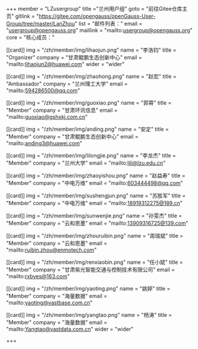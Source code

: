 ﻿+++
member = "LZusergroup"
title ="兰州用户组"
goto = "前往Gitee仓库主页"
gitlink = "https://gitee.com/opengauss/openGauss-User-Group/tree/master/LanZhou"
list = "邮件列表："
email = "usergroup@opengauss.org"
maillink = "mailto:usergroup@opengauss.org"
core = "核心成员："


[[card]]
img = "/zh/member/img/lihaojun.png"
name = "李浩钧"
title = "Organizer"
company = "甘肃鲲鹏生态创新中心"
email = "mailto:lihaojun2@huawei.com"
wider = "wider"

[[card]]
img = "/zh/member/img/zhaohong.png"
name = "赵宏"
title = "Ambassador"
company = "兰州理工大学"
email = "mailto:594286500@qq.com"

[[card]]
img = "/zh/member/img/guoxiao.png"
name = "郭霄"
title = "Member"
company = "甘肃环讯信息"
email = "mailto:guoxiao@gshxkj.com.cn"

[[card]]
img = "/zh/member/img/anding.png"
name = "安定"
title = "Member"
company = "甘肃鲲鹏生态创新中心"
email = "mailto:anding3@huawei.com"

[[card]]
img = "/zh/member/img/lilongjie.png"
name = "李龙杰"
title = "Member"
company = "兰州大学"
email = "mailto:ljli@lzu.edu.cn"

[[card]]
img = "/zh/member/img/zhaoyishou.png"
name = "赵益寿"
title = "Member"
company = "中电万维"
email = "mailto:603444498@qq.com"

[[card]]
img = "/zh/member/img/sushengjun.png"
name = "苏胜军"
title = "Member"
company = "中电万维"
email = "mailto:18919312275@189.cn"

[[card]]
img = "/zh/member/img/sunwenjie.png"
name = "孙雯杰"
title = "Member"
company = "云和恩墨"
email = "mailto:13909316725@139.com"

[[card]]
img = "/zh/member/img/zhouruibin.png"
name = "周瑞斌"
title = "Member"
company = "云和恩墨"
email = "mailto:ruibin.zhou@enmotech.com"

[[card]]
img = "/zh/member/img/renxiaobin.png"
name = "任小斌"
title = "Member"
company = "甘肃紫光智能交通与控制技术有限公司"
email = "mailto:rxbyes@163.com"

[[card]]
img = "/zh/member/img/yaoting.png"
name = "姚婷"
title = "Member"
company = "海量数据"
email = "mailto:yaoting@vastbase.com.cn"

[[card]]
img = "/zh/member/img/yangtao.png"
name = "杨涛"
title = "Member"
company = "海量数据"
email = "mailto:Yangtao@vastdata.com.cn"
wider = "wider"

+++